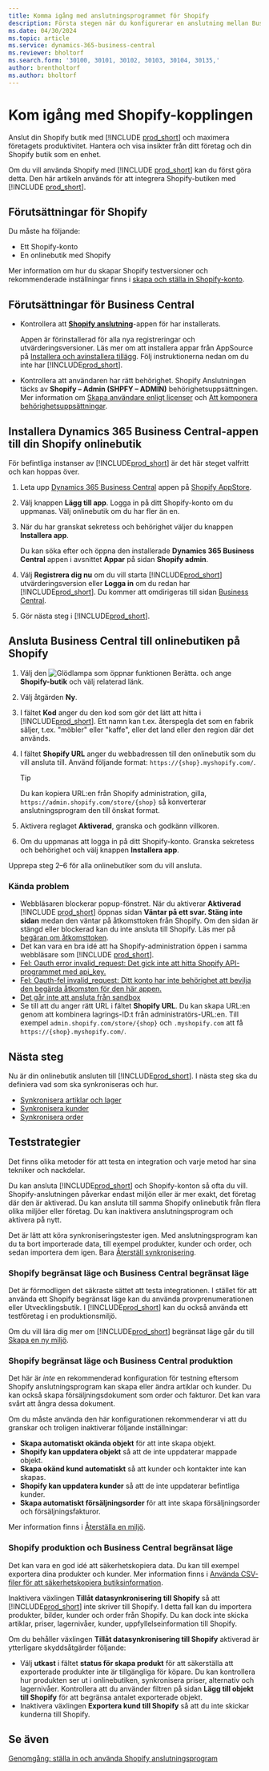 ```yaml
---
title: Komma igång med anslutningsprogrammet för Shopify
description: Första stegen när du konfigurerar en anslutning mellan Business Central och Shopify.
ms.date: 04/30/2024
ms.topic: article
ms.service: dynamics-365-business-central
ms.reviewer: bholtorf
ms.search.form: '30100, 30101, 30102, 30103, 30104, 30135,'
author: brentholtorf
ms.author: bholtorf
---
```


# Kom igång med Shopify-kopplingen

Anslut din Shopify butik med [!INCLUDE [prod_short](../includes/prod_short.md)] och maximera företagets produktivitet. Hantera och visa insikter från ditt företag och din Shopify butik som en enhet.

Om du vill använda Shopify med [!INCLUDE [prod_short](../includes/prod_short.md)] kan du först göra detta. Den här artikeln används för att integrera Shopify-butiken med [!INCLUDE [prod_short](../includes/prod_short.md)].

## Förutsättningar för Shopify

Du måste ha följande:

- Ett Shopify-konto
- En onlinebutik med Shopify

Mer information om hur du skapar Shopify testversioner och rekommenderade inställningar finns i [ skapa och ställa in Shopify-konto](shopify-account.md).

## Förutsättningar för Business Central

- Kontrollera att **[Shopify anslutning](https://go.microsoft.com/fwlink/?linkid=2196238)**-appen för har installerats.

  Appen är förinstallerad för alla nya registreringar och utvärderingsversioner. Läs mer om att installera appar från AppSource på [Installera och avinstallera tillägg](../ui-extensions-install-uninstall.md#install). Följ instruktionerna nedan om du inte har [!INCLUDE[prod_short](../includes/prod_short.md)].

- Kontrollera att användaren har rätt behörighet. Shopify Anslutningen täcks av **Shopify – Admin (SHPFY – ADMIN)** behörighetsuppsättningen. Mer information om [Skapa användare enligt licenser](../ui-how-users-permissions.md) och [Att komponera behörighetsuppsättningar](../ui-define-granular-permissions.md).

## Installera Dynamics 365 Business Central-appen till din Shopify onlinebutik

För befintliga instanser av [!INCLUDE[prod_short](../includes/prod_short.md)] är det här steget valfritt och kan hoppas över.

1. Leta upp [Dynamics 365 Business Central](https://apps.shopify.com/dynamics-365-business-central) appen på [Shopify AppStore](https://apps.shopify.com/).
2. Välj knappen **Lägg till app**. Logga in på ditt Shopify-konto om du uppmanas. Välj onlinebutik om du har fler än en.
3. När du har granskat sekretess och behörighet väljer du knappen **Installera app**.

   Du kan söka efter och öppna den installerade **Dynamics 365 Business Central** appen i avsnittet **Appar** på sidan **Shopify admin**.
4. Välj **Registrera dig nu** om du vill starta [!INCLUDE[prod_short](../includes/prod_short.md)] utvärderingsversion eller **Logga in** om du redan har [!INCLUDE[prod_short](../includes/prod_short.md)]. Du kommer att omdirigeras till sidan [Business Central](https://businesscentral.dynamics.com).
5. Gör nästa steg i [!INCLUDE[prod_short](../includes/prod_short.md)].

## Ansluta Business Central till onlinebutiken på Shopify

1. Välj den ![Glödlampa som öppnar funktionen Berätta.](../media/ui-search/search_small.png "Berätta vad du vill göra") och ange **Shopify-butik** och välj relaterad länk.
2. Välj åtgärden **Ny**.  
3. I fältet **Kod** anger du den kod som gör det lätt att hitta i [!INCLUDE[prod_short](../includes/prod_short.md)]. Ett namn kan t.ex. återspegla det som en fabrik säljer, t.ex. "möbler" eller "kaffe", eller det land eller den region där det används.
4. I fältet **Shopify URL** anger du webbadressen till den onlinebutik som du vill ansluta till. Använd följande format: `https://{shop}.myshopify.com/`.

   > [!TIP]
   > Du kan kopiera URL:en från Shopify administration, gilla, `https://admin.shopify.com/store/{shop}` så konverterar anslutningsprogram den till önskat format.

5. Aktivera reglaget **Aktiverad**, granska och godkänn villkoren.
6. Om du uppmanas att logga in på ditt Shopify-konto. Granska sekretess och behörighet och välj knappen **Installera app**.

Upprepa steg 2–6 för alla onlinebutiker som du vill ansluta.

### Kända problem

- Webbläsaren blockerar popup-fönstret. När du aktiverar **Aktiverad** [!INCLUDE [prod_short](../includes/prod_short.md)] öppnas sidan **Väntar på ett svar. Stäng inte sidan** medan den väntar på åtkomsttoken från Shopify. Om den sidan är stängd eller blockerad kan du inte ansluta till Shopify. Läs mer på [begäran om åtkomsttoken](troubleshoot.md#request-the-access-token).
- Det kan vara en bra idé att ha Shopify-administration öppen i samma webbläsare som [!INCLUDE [prod_short](../includes/prod_short.md)].
- [Fel: Oauth error invalid_request: Det gick inte att hitta Shopify API-programmet med api_key.](troubleshoot.md#error-oauth-error-invalid_request-could-not-find-shopify-api-application-with-api_key)
- [Fel: Oauth-fel invalid_request: Ditt konto har inte behörighet att bevilja den begärda åtkomsten för den här appen.](troubleshoot.md#error-oauth-error-invalid_request-your-account-does-not-have-permission-to-grant-the-requested-access-for-this-app)
- [Det går inte att ansluta från sandbox](troubleshoot.md#verify-and-enable-permissions-to-make-http-requests-in-a-non-production-environment)
- Se till att du anger rätt URL i fältet **Shopify URL**. Du kan skapa URL:en genom att kombinera lagrings-ID:t från administratörs-URL:en. Till exempel `admin.shopify.com/store/{shop}` och `.myshopify.com` att få `https://{shop}.myshopify.com/`.

## Nästa steg

Nu är din onlinebutik ansluten till [!INCLUDE[prod_short](../includes/prod_short.md)]. I nästa steg ska du definiera vad som ska synkroniseras och hur.

- [Synkronisera artiklar och lager](synchronize-items.md)
- [Synkronisera kunder](synchronize-customers.md)
- [Synkronisera order](synchronize-orders.md)

## Teststrategier

Det finns olika metoder för att testa en integration och varje metod har sina tekniker och nackdelar.

Du kan ansluta [!INCLUDE[prod_short](../includes/prod_short.md)] och Shopify-konton så ofta du vill.  Shopify-anslutningen påverkar endast miljön eller är mer exakt, det företag där den är aktiverad. Du kan ansluta till samma  Shopify  onlinebutik från flera olika miljöer eller företag. Du kan inaktivera anslutningsprogram och aktivera på nytt.

Det är lätt att köra synkroniseringstester igen. Med anslutningsprogram kan du ta bort importerade data, till exempel produkter, kunder och order, och sedan importera dem igen. Bara [Återställ synkronisering](troubleshoot.md#reset-sync).

### Shopify begränsat läge och Business Central begränsat läge

Det är förmodligen det säkraste sättet att testa integrationen. I stället för att använda ett Shopify begränsat läge kan du använda provprenumerationen eller Utvecklingsbutik. I [!INCLUDE[prod_short](../includes/prod_short.md)] kan du också använda ett testföretag i en produktionsmiljö.

Om du vill lära dig mer om [!INCLUDE[prod_short](../includes/prod_short.md)] begränsat läge går du till [Skapa en ny miljö](/dynamics365/business-central/dev-itpro/administration/tenant-admin-center-environments#create-a-new-environment).

### Shopify begränsat läge och Business Central produktion

Det här är *inte* en rekommenderad konfiguration för testning eftersom Shopify anslutningsprogram kan skapa eller ändra artiklar och kunder. Du kan också skapa försäljningsdokument som order och fakturor. Det kan vara svårt att ångra dessa dokument.

Om du måste använda den här konfigurationen rekommenderar vi att du granskar och troligen inaktiverar följande inställningar:

- **Skapa automatiskt okända objekt** för att inte skapa objekt.
- **Shopify kan uppdatera objekt** så att de inte uppdaterar mappade objekt.
- **Skapa okänd kund automatiskt** så att kunder och kontakter inte kan skapas.
- **Shopify kan uppdatera kunder** så att de inte uppdaterar befintliga kunder.
- **Skapa automatiskt försäljningsorder** för att inte skapa försäljningsorder och försäljningsfakturor.

Mer information finns i [Återställa en miljö](/dynamics365/business-central/dev-itpro/administration/tenant-admin-center-backup-restore).

### Shopify produktion och Business Central begränsat läge

Det kan vara en god idé att säkerhetskopiera data. Du kan till exempel exportera dina produkter och kunder. Mer information finns i [Använda CSV-filer för att säkerhetskopiera butiksinformation](https://help.shopify.com/en/manual/shopify-admin/duplicate-store#using-csv-files-to-back-up-store-information).

Inaktivera växlingen **Tillåt datasynkronisering till Shopify** så att [!INCLUDE[prod_short](../includes/prod_short.md)] inte skriver till Shopify. I detta fall kan du importera produkter, bilder, kunder och order från Shopify. Du kan dock inte skicka artiklar, priser, lagernivåer, kunder, uppfyllelseinformation till Shopify.

Om du behåller växlingen **Tillåt datasynkronisering till Shopify** aktiverad är ytterligare skyddsåtgärder följande:

- Välj **utkast** i fältet **status för skapa produkt** för att säkerställa att exporterade produkter inte är tillgängliga för köpare. Du kan kontrollera hur produkten ser ut i onlinebutiken, synkronisera priser, alternativ och lagernivåer. Kontrollera att du använder filtren på sidan **Lägg till objekt till Shopify** för att begränsa antalet exporterade objekt.
- Inaktivera växlingen **Exportera kund till Shopify** så att du inte skickar kunderna till Shopify.

## Se även

[Genomgång: ställa in och använda Shopify anslutningsprogram](walkthrough-setting-up-and-using-shopify.md)  

